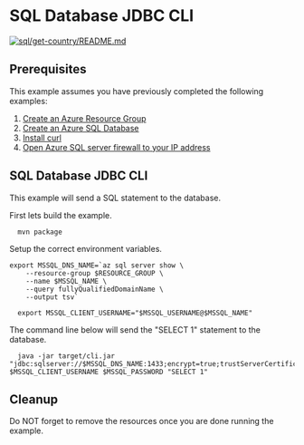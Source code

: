 
# SQL Database JDBC CLI

[![sql/get-country/README.md](https://github.com/Azure-Samples/java-on-azure-examples/actions/workflows/sql_get-country_README_md.yml/badge.svg)](https://github.com/Azure-Samples/java-on-azure-examples/actions/workflows/sql_get-country_README_md.yml)

## Prerequisites

<!-- workflow.cron(0 6 * * 1) -->
<!-- workflow.include(../open-firewall-to-your-ip/README.md) -->

This example assumes you have previously completed the following examples:

1. [Create an Azure Resource Group](../../group/create/README.md)
1. [Create an Azure SQL Database](../create/README.md)
1. [Install curl](https://curl.haxx.se/download.html)
1. [Open Azure SQL server firewall to your IP address](../open-firewall-to-your-ip/README.md)

## SQL Database JDBC CLI

This example will send a SQL statement to the database.

<!-- workflow.run()

cd sql/cli

  -->

First lets build the example.

```shell
  mvn package
```

Setup the correct environment variables.

```shell
export MSSQL_DNS_NAME=`az sql server show \
    --resource-group $RESOURCE_GROUP \
    --name $MSSQL_NAME \
    --query fullyQualifiedDomainName \
    --output tsv`

  export MSSQL_CLIENT_USERNAME="$MSSQL_USERNAME@$MSSQL_NAME"
```

The command line below will send the "SELECT 1" statement to the database.

```shell
  java -jar target/cli.jar "jdbc:sqlserver://$MSSQL_DNS_NAME:1433;encrypt=true;trustServerCertificate=true" $MSSQL_CLIENT_USERNAME $MSSQL_PASSWORD "SELECT 1"
```

<!-- workflow.run()

cd ../..

  -->

## Cleanup

Do NOT forget to remove the resources once you are done running the example.

<!-- workflow.directOnly()

  az group delete --name $RESOURCE_GROUP --yes || true

  -->
